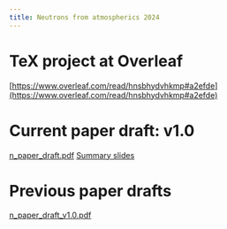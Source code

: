 ```yaml
---
title: Neutrons from atmospherics 2024
---
```


# TeX project at Overleaf
[https://www.overleaf.com/read/hnsbhydvhkmp#a2efde](https://www.overleaf.com/read/hnsbhydvhkmp#a2efde)

# Current paper draft: v1.0
[n_paper_draft.pdf](n_paper_draft_v1.0.pdf)
[Summary slides](n_paper_slides_v1.0.pdf)

# Previous paper drafts
[n_paper_draft_v1.0.pdf](n_paper_draft_v1.0.pdf)
